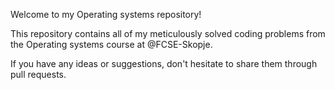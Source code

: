Welcome to my Operating systems repository!

This repository contains all of my meticulously solved coding problems from the Operating systems course at @FCSE-Skopje.

If you have any ideas or suggestions, don't hesitate to share them through pull requests.
